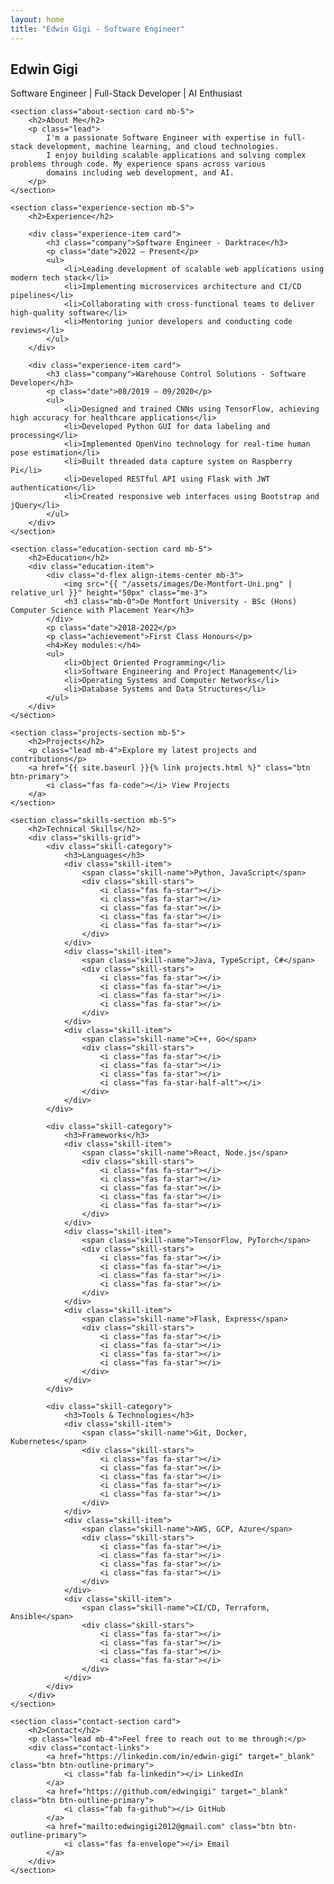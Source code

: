 ```yaml
---
layout: home
title: "Edwin Gigi - Software Engineer"
---
```

<div class="container">
    <section class="hero-section text-center mb-5">
        <h1>Edwin Gigi</h1>
        <p class="lead">Software Engineer | Full-Stack Developer | AI Enthusiast</p>
    </section>

    <section class="about-section card mb-5">
        <h2>About Me</h2>
        <p class="lead">
            I'm a passionate Software Engineer with expertise in full-stack development, machine learning, and cloud technologies. 
            I enjoy building scalable applications and solving complex problems through code. My experience spans across various 
            domains including web development, and AI.
        </p>
    </section>

    <section class="experience-section mb-5">
        <h2>Experience</h2>
        
        <div class="experience-item card">
            <h3 class="company">Software Engineer - Darktrace</h3>
            <p class="date">2022 – Present</p>
            <ul>
                <li>Leading development of scalable web applications using modern tech stack</li>
                <li>Implementing microservices architecture and CI/CD pipelines</li>
                <li>Collaborating with cross-functional teams to deliver high-quality software</li>
                <li>Mentoring junior developers and conducting code reviews</li>
            </ul>
        </div>

        <div class="experience-item card">
            <h3 class="company">Warehouse Control Solutions - Software Developer</h3>
            <p class="date">08/2019 – 09/2020</p>
            <ul>
                <li>Designed and trained CNNs using TensorFlow, achieving high accuracy for healthcare applications</li>
                <li>Developed Python GUI for data labeling and processing</li>
                <li>Implemented OpenVino technology for real-time human pose estimation</li>
                <li>Built threaded data capture system on Raspberry Pi</li>
                <li>Developed RESTful API using Flask with JWT authentication</li>
                <li>Created responsive web interfaces using Bootstrap and jQuery</li>
            </ul>
        </div>
    </section>

    <section class="education-section card mb-5">
        <h2>Education</h2>
        <div class="education-item">
            <div class="d-flex align-items-center mb-3">
                <img src="{{ "/assets/images/De-Montfort-Uni.png" | relative_url }}" height="50px" class="me-3">
                <h3 class="mb-0">De Montfort University - BSc (Hons) Computer Science with Placement Year</h3>
            </div>
            <p class="date">2018-2022</p>
            <p class="achievement">First Class Honours</p>
            <h4>Key modules:</h4>
            <ul>
                <li>Object Oriented Programming</li>
                <li>Software Engineering and Project Management</li>
                <li>Operating Systems and Computer Networks</li>
                <li>Database Systems and Data Structures</li>
            </ul>
        </div>
    </section>

    <section class="projects-section mb-5">
        <h2>Projects</h2>
        <p class="lead mb-4">Explore my latest projects and contributions</p>
        <a href="{{ site.baseurl }}{% link projects.html %}" class="btn btn-primary">
            <i class="fas fa-code"></i> View Projects
        </a>
    </section>

    <section class="skills-section mb-5">
        <h2>Technical Skills</h2>
        <div class="skills-grid">
            <div class="skill-category">
                <h3>Languages</h3>
                <div class="skill-item">
                    <span class="skill-name">Python, JavaScript</span>
                    <div class="skill-stars">
                        <i class="fas fa-star"></i>
                        <i class="fas fa-star"></i>
                        <i class="fas fa-star"></i>
                        <i class="fas fa-star"></i>
                        <i class="fas fa-star"></i>
                    </div>
                </div>
                <div class="skill-item">
                    <span class="skill-name">Java, TypeScript, C#</span>
                    <div class="skill-stars">
                        <i class="fas fa-star"></i>
                        <i class="fas fa-star"></i>
                        <i class="fas fa-star"></i>
                        <i class="fas fa-star"></i>
                    </div>
                </div>
                <div class="skill-item">
                    <span class="skill-name">C++, Go</span>
                    <div class="skill-stars">
                        <i class="fas fa-star"></i>
                        <i class="fas fa-star"></i>
                        <i class="fas fa-star"></i>
                        <i class="fas fa-star-half-alt"></i>
                    </div>
                </div>
            </div>

            <div class="skill-category">
                <h3>Frameworks</h3>
                <div class="skill-item">
                    <span class="skill-name">React, Node.js</span>
                    <div class="skill-stars">
                        <i class="fas fa-star"></i>
                        <i class="fas fa-star"></i>
                        <i class="fas fa-star"></i>
                        <i class="fas fa-star"></i>
                        <i class="fas fa-star"></i>
                    </div>
                </div>
                <div class="skill-item">
                    <span class="skill-name">TensorFlow, PyTorch</span>
                    <div class="skill-stars">
                        <i class="fas fa-star"></i>
                        <i class="fas fa-star"></i>
                        <i class="fas fa-star"></i>
                        <i class="fas fa-star"></i>
                    </div>
                </div>
                <div class="skill-item">
                    <span class="skill-name">Flask, Express</span>
                    <div class="skill-stars">
                        <i class="fas fa-star"></i>
                        <i class="fas fa-star"></i>
                        <i class="fas fa-star"></i>
                        <i class="fas fa-star"></i>
                    </div>
                </div>
            </div>

            <div class="skill-category">
                <h3>Tools & Technologies</h3>
                <div class="skill-item">
                    <span class="skill-name">Git, Docker, Kubernetes</span>
                    <div class="skill-stars">
                        <i class="fas fa-star"></i>
                        <i class="fas fa-star"></i>
                        <i class="fas fa-star"></i>
                        <i class="fas fa-star"></i>
                        <i class="fas fa-star"></i>
                    </div>
                </div>
                <div class="skill-item">
                    <span class="skill-name">AWS, GCP, Azure</span>
                    <div class="skill-stars">
                        <i class="fas fa-star"></i>
                        <i class="fas fa-star"></i>
                        <i class="fas fa-star"></i>
                        <i class="fas fa-star"></i>
                    </div>
                </div>
                <div class="skill-item">
                    <span class="skill-name">CI/CD, Terraform, Ansible</span>
                    <div class="skill-stars">
                        <i class="fas fa-star"></i>
                        <i class="fas fa-star"></i>
                        <i class="fas fa-star"></i>
                        <i class="fas fa-star"></i>
                    </div>
                </div>
            </div>
        </div>
    </section>

    <section class="contact-section card">
        <h2>Contact</h2>
        <p class="lead mb-4">Feel free to reach out to me through:</p>
        <div class="contact-links">
            <a href="https://linkedin.com/in/edwin-gigi" target="_blank" class="btn btn-outline-primary">
                <i class="fab fa-linkedin"></i> LinkedIn
            </a>
            <a href="https://github.com/edwingigi" target="_blank" class="btn btn-outline-primary">
                <i class="fab fa-github"></i> GitHub
            </a>
            <a href="mailto:edwingigi2012@gmail.com" class="btn btn-outline-primary">
                <i class="fas fa-envelope"></i> Email
            </a>
        </div>
    </section>
</div>